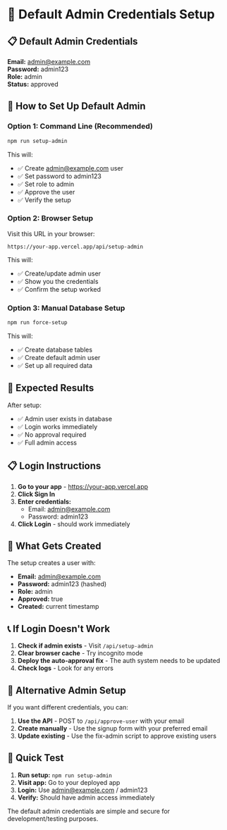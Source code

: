# 🔑 Default Admin Credentials Setup

## 📋 Default Admin Credentials

**Email:** admin@example.com  
**Password:** admin123  
**Role:** admin  
**Status:** approved

## 🚀 How to Set Up Default Admin

### Option 1: Command Line (Recommended)
```bash
npm run setup-admin
```

This will:
- ✅ Create admin@example.com user
- ✅ Set password to admin123
- ✅ Set role to admin
- ✅ Approve the user
- ✅ Verify the setup

### Option 2: Browser Setup
Visit this URL in your browser:
```
https://your-app.vercel.app/api/setup-admin
```

This will:
- ✅ Create/update admin user
- ✅ Show you the credentials
- ✅ Confirm the setup worked

### Option 3: Manual Database Setup
```bash
npm run force-setup
```

This will:
- ✅ Create database tables
- ✅ Create default admin user
- ✅ Set up all required data

## 🎯 Expected Results

After setup:
- ✅ Admin user exists in database
- ✅ Login works immediately
- ✅ No approval required
- ✅ Full admin access

## 📋 Login Instructions

1. **Go to your app** - https://your-app.vercel.app
2. **Click Sign In**
3. **Enter credentials:**
   - Email: admin@example.com
   - Password: admin123
4. **Click Login** - should work immediately

## 🔧 What Gets Created

The setup creates a user with:
- **Email:** admin@example.com
- **Password:** admin123 (hashed)
- **Role:** admin
- **Approved:** true
- **Created:** current timestamp

## 📞 If Login Doesn't Work

1. **Check if admin exists** - Visit `/api/setup-admin`
2. **Clear browser cache** - Try incognito mode
3. **Deploy the auto-approval fix** - The auth system needs to be updated
4. **Check logs** - Look for any errors

## 🔑 Alternative Admin Setup

If you want different credentials, you can:

1. **Use the API** - POST to `/api/approve-user` with your email
2. **Create manually** - Use the signup form with your preferred email
3. **Update existing** - Use the fix-admin script to approve existing users

## 🎯 Quick Test

1. **Run setup:** `npm run setup-admin`
2. **Visit app:** Go to your deployed app
3. **Login:** Use admin@example.com / admin123
4. **Verify:** Should have admin access immediately

The default admin credentials are simple and secure for development/testing purposes. 